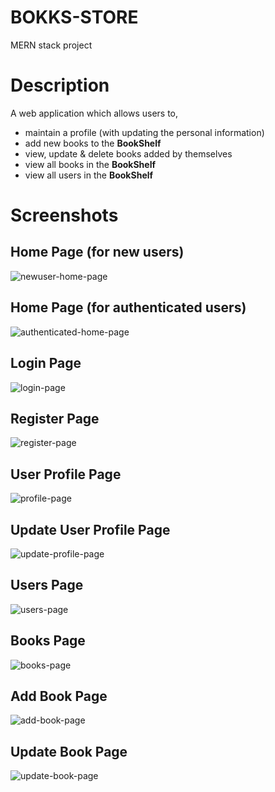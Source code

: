# BOKKS-STORE 
MERN stack project

# Description
A web application which allows users to,
- maintain a profile (with updating the personal information)
- add new books to the __BookShelf__
- view, update & delete books added by themselves
- view all books in the __BookShelf__
- view all users in the __BookShelf__

# Screenshots

## Home Page (for new users)
![newuser-home-page](https://github.com/sewwandikarunarathna/Book-store-app/assets/43203201/92042f66-80de-4680-b839-18ea12174fb7)

## Home Page (for authenticated users)
![authenticated-home-page](https://github.com/sewwandikarunarathna/Book-store-app/assets/43203201/d8c1734f-3c2a-47af-9469-87630dd7788f)

## Login Page
![login-page](https://github.com/sewwandikarunarathna/Book-store-app/assets/43203201/dc3ac45b-c390-4ae1-91b9-3fafb5ecad40)

## Register Page
![register-page](https://github.com/sewwandikarunarathna/Book-store-app/assets/43203201/01c7e888-c0f1-4c44-94b5-d379d8446a66)

## User Profile Page
![profile-page](https://github.com/sewwandikarunarathna/Book-store-app/assets/43203201/c4e5c0fe-caf5-4daf-ba20-aeb7a73ddbc5)

## Update User Profile Page
![update-profile-page](https://github.com/sewwandikarunarathna/Book-store-app/assets/43203201/a6d807ab-7df1-4a8f-b698-8cd78a0449b0)

## Users Page
![users-page](https://github.com/sewwandikarunarathna/Book-store-app/assets/43203201/f798920c-3014-4297-92c8-fdbb6de9ef9d)

## Books Page
![books-page](https://github.com/sewwandikarunarathna/Book-store-app/assets/43203201/7adc28d2-51e7-4097-bb2b-3346d5574eba)

## Add Book Page
![add-book-page](https://github.com/sewwandikarunarathna/Book-store-app/assets/43203201/75248d8f-8323-40df-8856-210089b5f29f)

## Update Book Page
![update-book-page](https://github.com/sewwandikarunarathna/Book-store-app/assets/43203201/709c4a37-1eba-4aa6-94c5-d898ee7b81d2)

